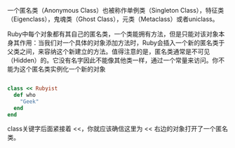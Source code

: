 一个匿名类（Anonymous Class）也被称作单例类（Singleton Class），特征类（Eigenclass），鬼魂类（Ghost Class），元类（Metaclass）或者uniclass。

Ruby中每个对象都有其自己的匿名类，一个类能拥有方法，但是只能对该对象本身其作用：当我们对一个具体的对象添加方法时，Ruby会插入一个新的匿名类于父类之间，来容纳这个新建立的方法。值得注意的是，匿名类通常是不可见（Hidden）的。它没有名字因此不能像其他类一样，通过一个常量来访问。你不能为这个匿名类实例化一个新的对象

```ruby

class << Rubyist
  def who
    "Geek"
  end
end

```

class关键字后面紧接着 <<，你就应该确信这里为 << 右边的对象打开了一个匿名类。
